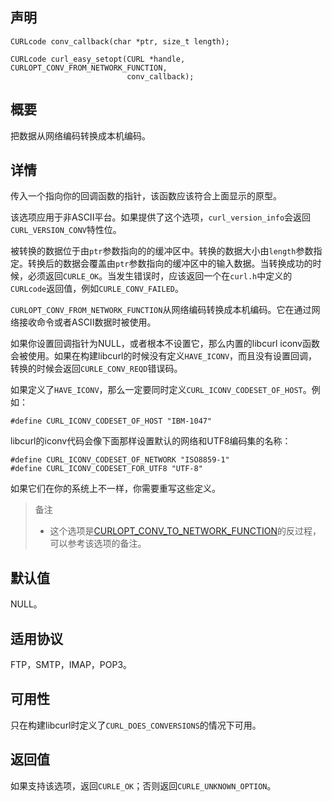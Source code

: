 ## 声明

```
CURLcode conv_callback(char *ptr, size_t length);
 
CURLcode curl_easy_setopt(CURL *handle, CURLOPT_CONV_FROM_NETWORK_FUNCTION,
                          conv_callback);
```

## 概要

把数据从网络编码转换成本机编码。

## 详情

传入一个指向你的回调函数的指针，该函数应该符合上面显示的原型。

该选项应用于非ASCII平台。如果提供了这个选项，`curl_version_info`会返回`CURL_VERSION_CONV`特性位。

被转换的数据位于由`ptr`参数指向的的缓冲区中。转换的数据大小由`length`参数指定。转换后的数据会覆盖由`ptr`参数指向的缓冲区中的输入数据。当转换成功的时候，必须返回`CURLE_OK`。当发生错误时，应该返回一个在`curl.h`中定义的`CURLcode`返回值，例如`CURLE_CONV_FAILED`。

`CURLOPT_CONV_FROM_NETWORK_FUNCTION`从网络编码转换成本机编码。它在通过网络接收命令或者ASCII数据时被使用。

如果你设置回调指针为NULL，或者根本不设置它，那么内置的libcurl iconv函数会被使用。如果在构建libcurl的时候没有定义`HAVE_ICONV`，而且没有设置回调，转换的时候会返回`CURLE_CONV_REQD`错误码。

如果定义了`HAVE_ICONV`，那么一定要同时定义`CURL_ICONV_CODESET_OF_HOST`。例如：

```
#define CURL_ICONV_CODESET_OF_HOST "IBM-1047"
```

libcurl的iconv代码会像下面那样设置默认的网络和UTF8编码集的名称：

```
#define CURL_ICONV_CODESET_OF_NETWORK "ISO8859-1"
#define CURL_ICONV_CODESET_FOR_UTF8 "UTF-8"
```

如果它们在你的系统上不一样，你需要重写这些定义。

> 备注
> * 这个选项是[CURLOPT_CONV_TO_NETWORK_FUNCTION](CURLOPT_CONV_TO_NETWORK_FUNCTION.md)的反过程，可以参考该选项的备注。

## 默认值

NULL。

## 适用协议

FTP，SMTP，IMAP，POP3。

## 可用性

只在构建libcurl时定义了`CURL_DOES_CONVERSIONS`的情况下可用。

## 返回值

如果支持该选项，返回`CURLE_OK`；否则返回`CURLE_UNKNOWN_OPTION`。